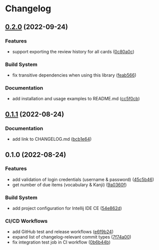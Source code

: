# Changelog

## [0.2.0](https://github.com/ustuehler/py-jpdb/compare/v0.1.1...v0.2.0) (2022-09-24)


### Features

* support exporting the review history for all cards ([0c80a0c](https://github.com/ustuehler/py-jpdb/commit/0c80a0ca118db512bf1e707abadcd7823ad027f6))


### Build System

* fix transitive dependencies when using this library ([feab566](https://github.com/ustuehler/py-jpdb/commit/feab5663e022be8376e8dde35b79ce411982b72e))


### Documentation

* add installation and usage examples to README.md ([cc5f0cb](https://github.com/ustuehler/py-jpdb/commit/cc5f0cbe13bd9b9bda410d87be362b90f6e26509))

## [0.1.1](https://github.com/ustuehler/py-jpdb/compare/v0.1.0...v0.1.1) (2022-08-24)


### Documentation

* add link to CHANGELOG.md ([bcb1e64](https://github.com/ustuehler/py-jpdb/commit/bcb1e647b1653ff99bcf60d8a50fcd30d06833ab))

## 0.1.0 (2022-08-24)


### Features

* add validation of login credentials (username & password) ([45c5b46](https://github.com/ustuehler/py-jpdb/commit/45c5b4612c0c18479af00a4d05b5443f08104724))
* get number of due items (vocabulary & Kanji) ([9a0360f](https://github.com/ustuehler/py-jpdb/commit/9a0360f62b3a65a8569fb3cb32edc18e14e3b42b))


### Build System

* add project configuration for Intellij IDE CE ([54e862d](https://github.com/ustuehler/py-jpdb/commit/54e862d3945cc3852ba43992a30d4a17773750ce))


### CI/CD Workflows

* add GitHub test and release workflows ([e6f9b24](https://github.com/ustuehler/py-jpdb/commit/e6f9b248177eaba3744d5d52ed9f4b6193548c3e))
* expand list of changelog-relevant commit types ([7f74a00](https://github.com/ustuehler/py-jpdb/commit/7f74a00b93c86c38ddb01197816f9961eee1ebfe))
* fix integration test job in CI workflow ([0b6b44b](https://github.com/ustuehler/py-jpdb/commit/0b6b44b231e28034a6f7a16badbc384ef45c97fe))
